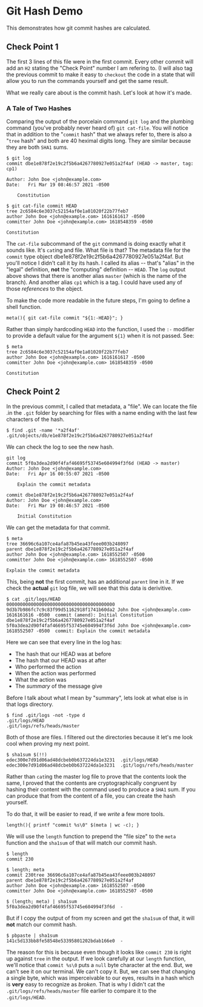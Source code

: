 # Git Hash Demo

This demonstrates how git commit hashes are calculated.

## Check Point 1

The first 3 lines of this file were in the first commit. Every other commit will
add an `H2` stating the "Check Point" number I am refering to. (I will also tag
the previous commit to make it easy to `checkout` the code in a state that will
allow you to run the commands yourself and get the same result.

What we really care about is the commit hash. Let's look at how it's made.

### A Tale of Two Hashes

Comparing the output of the porcelain command `git log` and the plumbing command
(you've probably never heard of) `git cat-file`. You will notice that in
addition to the "`commit` hash" that we always refer to, there is also a "`tree`
hash" and both are 40 heximal digits long. They are similar because they are
both `SHA1` sums.

```
$ git log
commit dbe1e878f2e19c2f5b6a4267780927e051a2f4af (HEAD -> master, tag: cp1)

Author: John Doe <john@example.com>
Date:   Fri Mar 19 08:46:57 2021 -0500

    Constitution

$ git cat-file commit HEAD
tree 2c6584c6e3037c52154af0e1a01020f22b77feb7
author John Doe <john@example.com> 1616161617 -0500
committer John Doe <john@example.com> 1618548359 -0500

Constitution
```

The `cat-file` subcommand of the `git` command is doing exactly what it sounds
like. It's `cat`ing and file. What file is that? The metadata file for the
`commit` type object dbe1e878f2e19c2f5b6a4267780927e051a2f4af. But you'll notice
I didn't call it by its hash. I called its alias -- that's "alias" in the
"legal" definition, **not** the "computing" definition -- `HEAD`. The `log`
output above shows that there is another alias `master` (which is the name of
the branch). And another alias `cp1` which is a tag. I could have used any of
those *references* to the object.

To make the code more readable in the future steps, I'm going to define a shell
function.

```
meta(){ git cat-file commit "${1:-HEAD}"; }
```

Rather than simply hardcoding `HEAD` into the function, I used the `:-` modifier
to provide a default value for the argument `${1}` when it is not passed. See:

```
$ meta
tree 2c6584c6e3037c52154af0e1a01020f22b77feb7
author John Doe <john@example.com> 1616161617 -0500
committer John Doe <john@example.com> 1618548359 -0500

Constitution
```

## Check Point 2

In the previous commit, I called that metadata, a "file". We can locate the file
.in the `.git` folder by searching for files with a name ending with the last
few characters of the hash.

```
$ find .git -name '*a2f4af'
.git/objects/db/e1e878f2e19c2f5b6a4267780927e051a2f4af
```

We can check the log to see the new hash.

```
git log
commit 5f0a3dea2d90f4faf46695f53745e604994f3f6d (HEAD -> master)
Author: John Doe <john@example.com>
Date:   Fri Apr 16 00:55:07 2021 -0500

    Explain the commit metadata

commit dbe1e878f2e19c2f5b6a4267780927e051a2f4af
Author: John Doe <john@example.com>
Date:   Fri Mar 19 08:46:57 2021 -0500

    Initial Constitution
```

We can get the metadata for that commit.

```
$ meta
tree 36696c6a107ce4afa87b45ea43feee003b248097
parent dbe1e878f2e19c2f5b6a4267780927e051a2f4af
author John Doe <john@example.com> 1618552507 -0500
committer John Doe <john@example.com> 1618552507 -0500

Explain the commit metadata
```

This, being **not** the first commit, has an additional `parent` line in it. If
we check the **actual** `git` log file, we will see that this data is
derivitive.

```
$ cat .git/logs/HEAD
0000000000000000000000000000000000000000 9d3b7b986fc7c9c83f99d51162918f1741b60da2 John Doe <john@example.com> 1616161616 -0500	commit (amend): Initial Constitution
dbe1e878f2e19c2f5b6a4267780927e051a2f4af 5f0a3dea2d90f4faf46695f53745e604994f3f6d John Doe <john@example.com> 1618552507 -0500	commit: Explain the commit metadata
```

Here we can see that every line in the log has:
- The hash that our HEAD was at before
- The hash that our HEAD was at after
- Who performed the action
- When the action was performed
- What the action was
- The *summary* of the message give

Before I talk about what I mean by "summary", lets look at what else is in that
logs directory.

```
$ find .git/logs -not -type d
.git/logs/HEAD
.git/logs/refs/heads/master
```

Both of those are files. I filtered out the directories because it let's me look
cool when proving my next point.

```
$ sha1sum $(!!)
edec300e7d91d06ad48dcbeb0b637224da1e3231  .git/logs/HEAD
edec300e7d91d06ad48dcbeb0b637224da1e3231  .git/logs/refs/heads/master
```

Rather than `cat`ing the master log file to prove that the contents look the
same, I proved that the contents are cryptographically congruent by hashing
their content with the command used to produce a `SHA1` sum. If you can produce
that from the content of a file, you can create the hash yourself.

To do that, it will be easier to read, if we *write* a few more tools.

```
length(){ printf "commit %s\0" $(meta | wc -c); }
```

We will use the `length` function to prepend the "file size" to the `meta`
function and the `sha1sum` of that will match our commit hash.

```
$ length
commit 230

$ length; meta
commit 230tree 36696c6a107ce4afa87b45ea43feee003b248097
parent dbe1e878f2e19c2f5b6a4267780927e051a2f4af
author John Doe <john@example.com> 1618552507 -0500
committer John Doe <john@example.com> 1618552507 -0500

$ (length; meta) | sha1sum
5f0a3dea2d90f4faf46695f53745e604994f3f6d  -
```

But if I copy the output of from my screen and get the `sha1sum` of that, it
will **not** match our commit hash.

```
$ pbpaste | sha1sum
141c5d133bb8fe58548e53395801202bdab166e0  -
```

The reason for this is because even though it looks like `commit 230` is right
up against `tree` in the output. If we look carefully at our `length` function,
we'll notice that `commit %s\0` puts a `null` byte character at the end. But, we
can't see it on our terminal. We can't copy it. But, we can see that changing a
single byte, which was imperceivable to our eyes, results in a hash which is
**very** easy to recognize as *broken*. That is why I didn't cat the
`.git/logs/refs/heads/master` file earlier to compare it to the
`.git/logs/HEAD`.
